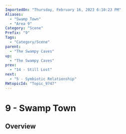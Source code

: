 ```yaml
---
ImportedOn: "Thursday, February 16, 2023 6:10:23 PM"
Aliases:
  - "Swamp Town"
  - "Area 9"
Category: "Scene"
Prefix: "9"
Tags:
  - "Category/Scene"
parent:
  - "The Swampy Caves"
up:
  - "The Swampy Caves"
prev:
  - "14 - Still Lost"
next:
  - "5 - Symbiotic Relationship"
RWtopicId: "Topic_9747"
---
```

# 9 - Swamp Town
## Overview
